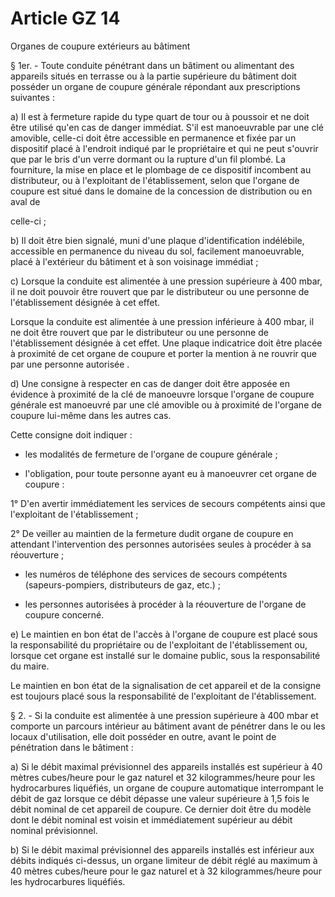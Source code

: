 # Article GZ 14

Organes de coupure extérieurs au bâtiment

§ 1er. - Toute conduite pénétrant dans un bâtiment ou alimentant des appareils situés en terrasse ou à la partie supérieure du bâtiment doit posséder un organe de coupure générale répondant aux prescriptions suivantes :

a) Il est à fermeture rapide du type quart de tour ou à poussoir et ne doit être utilisé qu'en cas de danger immédiat. S'il est manoeuvrable par une clé amovible, celle-ci doit être accessible en permanence et fixée par un dispositif placé à l'endroit indiqué par le propriétaire et qui ne peut s'ouvrir que par le bris d'un verre dormant ou la rupture d'un fil plombé. La fourniture, la mise en place et le plombage de ce dispositif incombent au distributeur, ou à l'exploitant de l'établissement, selon que l'organe de coupure est situé dans le domaine de la concession de distribution ou en aval de

celle-ci ;

b) Il doit être bien signalé, muni d'une plaque d'identification indélébile, accessible en permanence du niveau du sol, facilement manoeuvrable, placé à l'extérieur du bâtiment et à son voisinage immédiat ;

c) Lorsque la conduite est alimentée à une pression supérieure à 400 mbar, il ne doit pouvoir être rouvert que par le distributeur ou une personne de l'établissement désignée à cet effet.

Lorsque la conduite est alimentée à une pression inférieure à 400 mbar, il ne doit être rouvert que par le distributeur ou une personne de l'établissement désignée à cet effet. Une plaque indicatrice doit être placée à proximité de cet organe de coupure et porter la mention  à ne rouvrir que par une personne autorisée .

d) Une consigne à respecter en cas de danger doit être apposée en évidence à proximité de la clé de manoeuvre lorsque l'organe de coupure générale est manoeuvré par une clé amovible ou à proximité de l'organe de coupure lui-même dans les autres cas.

Cette consigne doit indiquer :

- les modalités de fermeture de l'organe de coupure générale ;

- l'obligation, pour toute personne ayant eu à manoeuvrer cet organe de coupure :

1° D'en avertir immédiatement les services de secours compétents ainsi que l'exploitant de l'établissement ;

2° De veiller au maintien de la fermeture dudit organe de coupure en attendant l'intervention des personnes autorisées seules à procéder à sa réouverture ;

- les numéros de téléphone des services de secours compétents (sapeurs-pompiers, distributeurs de gaz, etc.) ;

- les personnes autorisées à procéder à la réouverture de l'organe de coupure concerné.

e) Le maintien en bon état de l'accès à l'organe de coupure est placé sous la responsabilité du propriétaire ou de l'exploitant de l'établissement ou, lorsque cet organe est installé sur le domaine public, sous la responsabilité du maire.

Le maintien en bon état de la signalisation de cet appareil et de la consigne est toujours placé sous la responsabilité de l'exploitant de l'établissement.

§ 2. - Si la conduite est alimentée à une pression supérieure à 400 mbar et comporte un parcours intérieur au bâtiment avant de pénétrer dans le ou les locaux d'utilisation, elle doit posséder en outre, avant le point de pénétration dans le bâtiment :

a) Si le débit maximal prévisionnel des appareils installés est supérieur à 40 mètres cubes/heure pour le gaz naturel et 32 kilogrammes/heure pour les hydrocarbures liquéfiés, un organe de coupure automatique interrompant le débit de gaz lorsque ce débit dépasse une valeur supérieure à 1,5 fois le débit nominal de cet appareil de coupure. Ce dernier doit être du modèle dont le débit nominal est voisin et immédiatement supérieur au débit nominal prévisionnel.

b) Si le débit maximal prévisionnel des appareils installés est inférieur aux débits indiqués ci-dessus, un organe limiteur de débit réglé au maximum à 40 mètres cubes/heure pour le gaz naturel et à 32 kilogrammes/heure pour les hydrocarbures liquéfiés.
